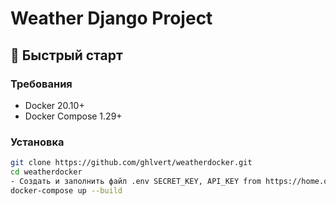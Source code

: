 # Weather Django Project

## 🚀 Быстрый старт

### Требования
- Docker 20.10+
- Docker Compose 1.29+

### Установка
```bash
git clone https://github.com/ghlvert/weatherdocker.git
cd weatherdocker
- Создать и заполнить файл .env SECRET_KEY, API_KEY from https://home.openweathermap.org/api_keys
docker-compose up --build